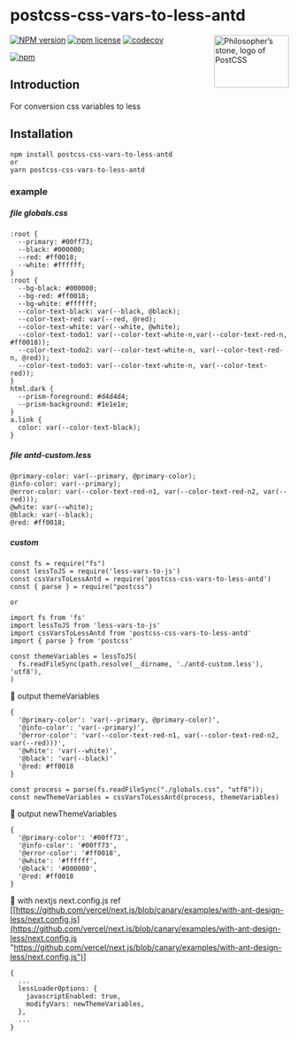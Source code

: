 # postcss-css-vars-to-less-antd

<img align="right" width="135" height="95"
	title="Philosopher’s stone, logo of PostCSS"
	src="http://postcss.github.io/postcss/logo-leftp.png">

[![NPM version](http://img.shields.io/npm/v/postcss-css-vars-to-less-antd.svg?style=flat)](https://www.npmjs.org/package/postcss-css-vars-to-less-antd)
[![npm license](http://img.shields.io/npm/l/postcss-css-vars-to-less-antd.svg?style=flat-square)](https://www.npmjs.org/package/postcss-css-vars-to-less-antd)
[![codecov](https://codecov.io/gh/Pla2aroi/postcss-css-vars-to-less-antd/branch/main/graph/badge.svg)](https://codecov.io/gh/pla2aroi/postcss-css-vars-to-less-antd)

[![npm](https://nodei.co/npm/postcss-css-vars-to-less-antd.svg?downloads=true)](https://nodei.co/npm/postcss-css-vars-to-less-antd/)


## Introduction

For conversion css variables to less

## Installation

```
npm install postcss-css-vars-to-less-antd
or
yarn postcss-css-vars-to-less-antd
```

### example

##### file globals.css

```
:root {
  --primary: #00ff73;
  --black: #000000;
  --red: #ff0018;
  --white: #ffffff;
}
:root {
  --bg-black: #000000;
  --bg-red: #ff0018;
  --bg-white: #ffffff;
  --color-text-black: var(--black, @black);
  --color-text-red: var(--red, @red);
  --color-text-white: var(--white, @white);
  --color-text-todo1: var(--color-text-white-n,var(--color-text-red-n, #ff0018));
  --color-text-todo2: var(--color-text-white-n, var(--color-text-red-n, @red));
  --color-text-todo3: var(--color-text-white-n, var(--color-text-red));
}
html.dark {
  --prism-foreground: #d4d4d4;
  --prism-background: #1e1e1e;
}
a.link {
  color: var(--color-text-black);
}

```

##### file antd-custom.less

```
@primary-color: var(--primary, @primary-color);
@info-color: var(--primary);
@error-color: var(--color-text-red-n1, var(--color-text-red-n2, var(--red)));
@white: var(--white);
@black: var(--black);
@red: #ff0018;
```

##### custom

```
const fs = require("fs")
const lessToJS = require('less-vars-to-js')
const cssVarsToLessAntd = require('postcss-css-vars-to-less-antd')
const { parse } = require("postcss")

or

import fs from 'fs'
import lessToJS from 'less-vars-to-js'
import cssVarsToLessAntd from 'postcss-css-vars-to-less-antd'
import { parse } from 'postcss'

const themeVariables = lessToJS(
  fs.readFileSync(path.resolve(__dirname, './antd-custom.less'), 'utf8'),
)

```

🚀 output themeVariables

```
{
  '@primary-color': 'var(--primary, @primary-color)',
  '@info-color': 'var(--primary)',
  '@error-color': 'var(--color-text-red-n1, var(--color-text-red-n2, var(--red)))',
  '@white': 'var(--white)',
  '@black': 'var(--black)'
  '@red: #ff0018
}

```

```
const process = parse(fs.readFileSync("./globals.css", "utf8"));
const newThemeVariables = cssVarsToLessAntd(process, themeVariables)
```

🚀 output newThemeVariables

```
{
  '@primary-color': '#00ff73',
  '@info-color': '#00ff73',
  '@error-color': '#ff0018',
  '@white': '#ffffff',
  '@black': '#000000',
  '@red: #ff0018
}
```

🥰 with nextjs next.config.js
ref [[https://github.com/vercel/next.js/blob/canary/examples/with-ant-design-less/next.config.js](https://github.com/vercel/next.js/blob/canary/examples/with-ant-design-less/next.config.js "https://github.com/vercel/next.js/blob/canary/examples/with-ant-design-less/next.config.js")]

```
{
  ...
  lessLoaderOptions: {
    javascriptEnabled: true,
    modifyVars: newThemeVariables,
  },
  ...
}
```
